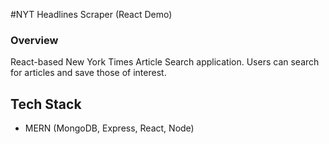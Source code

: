 #NYT Headlines Scraper (React Demo)

### Overview

React-based New York Times Article Search application. Users can search for articles and save those of interest.

## Tech Stack

* MERN (MongoDB, Express, React, Node)
